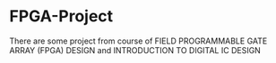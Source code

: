 # FPGA-Project
There are some project from course of FIELD PROGRAMMABLE GATE ARRAY (FPGA) DESIGN and INTRODUCTION TO DIGITAL IC DESIGN
